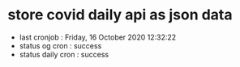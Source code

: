 # store covid daily api as json data

- last cronjob : Friday, 16 October 2020 12:32:22
- status og cron : success
- status daily cron : success
      
      
